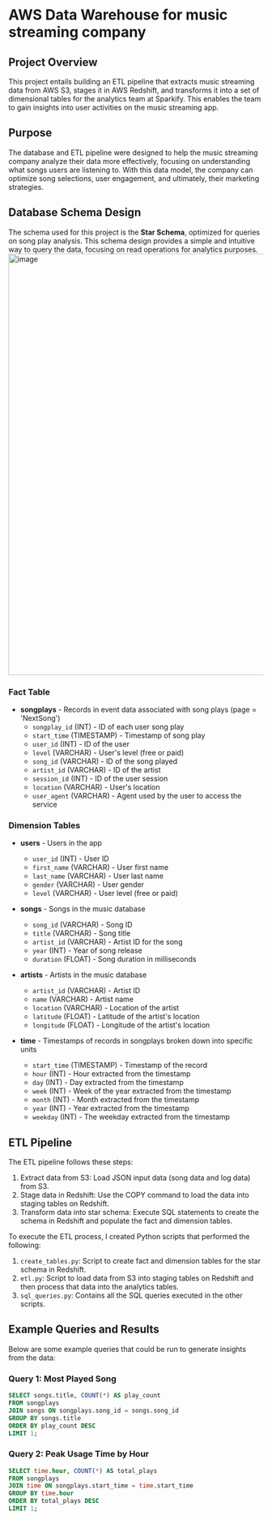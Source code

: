 # AWS Data Warehouse for music streaming company

## Project Overview

This project entails building an ETL pipeline that extracts music streaming data from AWS S3, stages it in AWS Redshift, and transforms it into a set of dimensional tables for the analytics team at Sparkify. This enables the team to gain insights into user activities on the music streaming app.

## Purpose

The database and ETL pipeline were designed to help the music streaming company analyze their data more effectively, focusing on understanding what songs users are listening to. With this data model, the company can optimize song selections, user engagement, and ultimately, their marketing strategies.

## Database Schema Design

The schema used for this project is the **Star Schema**, optimized for queries on song play analysis. This schema design provides a simple and intuitive way to query the data, focusing on read operations for analytics purposes.
<img width="831" alt="image" src="https://github.com/user-attachments/assets/e17fc8cd-43fe-401f-a5a1-9e64397a3eff">

### Fact Table
- **songplays** - Records in event data associated with song plays (page = 'NextSong')
  - `songplay_id` (INT) - ID of each user song play 
  - `start_time` (TIMESTAMP) - Timestamp of song play
  - `user_id` (INT) - ID of the user
  - `level` (VARCHAR) - User's level (free or paid)
  - `song_id` (VARCHAR) - ID of the song played
  - `artist_id` (VARCHAR) - ID of the artist
  - `session_id` (INT) - ID of the user session
  - `location` (VARCHAR) - User's location
  - `user_agent` (VARCHAR) - Agent used by the user to access the service

### Dimension Tables
- **users** - Users in the app
  - `user_id` (INT) - User ID
  - `first_name` (VARCHAR) - User first name
  - `last_name` (VARCHAR) - User last name
  - `gender` (VARCHAR) - User gender
  - `level` (VARCHAR) - User level (free or paid)

- **songs** - Songs in the music database
  - `song_id` (VARCHAR) - Song ID
  - `title` (VARCHAR) - Song title
  - `artist_id` (VARCHAR) - Artist ID for the song
  - `year` (INT) - Year of song release
  - `duration` (FLOAT) - Song duration in milliseconds

- **artists** - Artists in the music database
  - `artist_id` (VARCHAR) - Artist ID
  - `name` (VARCHAR) - Artist name
  - `location` (VARCHAR) - Location of the artist
  - `latitude` (FLOAT) - Latitude of the artist's location
  - `longitude` (FLOAT) - Longitude of the artist's location

- **time** - Timestamps of records in songplays broken down into specific units
  - `start_time` (TIMESTAMP) - Timestamp of the record
  - `hour` (INT) - Hour extracted from the timestamp
  - `day` (INT) - Day extracted from the timestamp
  - `week` (INT) - Week of the year extracted from the timestamp
  - `month` (INT) - Month extracted from the timestamp
  - `year` (INT) - Year extracted from the timestamp
  - `weekday` (INT) - The weekday extracted from the timestamp


## ETL Pipeline
The ETL pipeline follows these steps:

1. Extract data from S3: Load JSON input data (song data and log data) from S3.
2. Stage data in Redshift: Use the COPY command to load the data into staging tables on Redshift.
3. Transform data into star schema: Execute SQL statements to create the schema in Redshift and populate the fact and dimension tables.

To execute the ETL process, I created Python scripts that performed the following:

1. `create_tables.py`: Script to create fact and dimension tables for the star schema in Redshift.
2. `etl.py`: Script to load data from S3 into staging tables on Redshift and then process that data into the analytics tables.
3. `sql_queries.py`: Contains all the SQL queries executed in the other scripts.

## Example Queries and Results

Below are some example queries that could be run to generate insights from the data:

### Query 1: Most Played Song
```sql
SELECT songs.title, COUNT(*) AS play_count
FROM songplays
JOIN songs ON songplays.song_id = songs.song_id
GROUP BY songs.title
ORDER BY play_count DESC
LIMIT 1;
```

### Query 2: Peak Usage Time by Hour
```sql
SELECT time.hour, COUNT(*) AS total_plays
FROM songplays
JOIN time ON songplays.start_time = time.start_time
GROUP BY time.hour
ORDER BY total_plays DESC
LIMIT 1;
